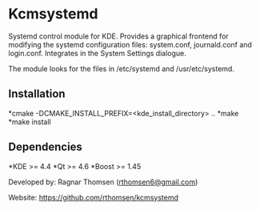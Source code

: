 Kcmsystemd
==========

Systemd control module for KDE. Provides a graphical frontend for modifying 
the systemd configuration files: system.conf, journald.conf and login.conf.
Integrates in the System Settings dialogue.

The module looks for the files in /etc/systemd and /usr/etc/systemd.


Installation
------------
*cmake -DCMAKE_INSTALL_PREFIX=<kde_install_directory> ..
*make
*make install


Dependencies
------------
*KDE >= 4.4
*Qt >= 4.6
*Boost >= 1.45


Developed by: Ragnar Thomsen (rthomsen6@gmail.com)

Website: https://github.com/rthomsen/kcmsystemd
